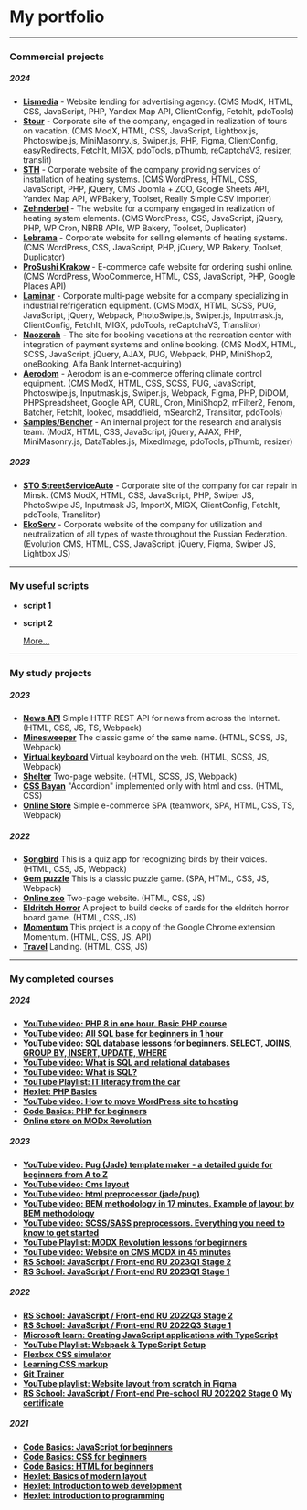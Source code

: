 # My portfolio
___
### Commercial projects
##### 2024
* **[Lismedia](https://github.com/SogoHlopec/portfolio/tree/lismedia)** - Website lending for advertising agency. (CMS ModX, HTML, CSS, JavaScript, PHP, Yandex Map API, ClientConfig, FetchIt, pdoTools)
* **[Stour](https://github.com/SogoHlopec/portfolio/tree/stour)** - Corporate site of the company, engaged in realization of tours on vacation. (CMS ModX, HTML, CSS, JavaScript, Lightbox.js, Photoswipe.js, MiniMasonry.js, Swiper.js, PHP, Figma, ClientConfig, easyRedirects, FetchIt, MIGX, pdoTools, pThumb, reCaptchaV3, resizer, translit)
* **[STH](https://github.com/SogoHlopec/portfolio/tree/sth)** - Corporate website of the company providing services of installation of heating systems. (CMS WordPress, HTML, CSS, JavaScript, PHP, jQuery, CMS Joomla + ZOO, Google Sheets API, Yandex Map API, WPBakery, Toolset, Really Simple CSV Importer)
* **[Zehnderbel](https://github.com/SogoHlopec/portfolio/tree/zehnderbel)** - The website for a company engaged in realization of heating system elements. (CMS WordPress, CSS, JavaScript, jQuery, PHP, WP Cron, NBRB APIs, WP Bakery, Toolset, Duplicator)
* **[Lebrama](https://github.com/SogoHlopec/portfolio/tree/lebrama)** - Corporate website for selling elements of heating systems. (CMS WordPress, CSS, JavaScript, PHP, jQuery, WP Bakery, Toolset, Duplicator)
* **[ProSushi Krakow](https://github.com/SogoHlopec/portfolio/tree/prosushi-krakow)** - E-commerce cafe website for ordering sushi online. (CMS WordPress, WooCommerce, HTML, CSS, JavaScript, PHP, Google Places API)
* **[Laminar](https://github.com/SogoHlopec/portfolio/tree/laminar)** - Corporate multi-page website for a company specializing in industrial refrigeration equipment. (CMS ModX, HTML, SCSS, PUG, JavaScript, jQuery, Webpack, PhotoSwipe.js, Swiper.js, Inputmask.js, ClientConfig, FetchIt, MIGX, pdoTools, reCaptchaV3, Translitor)
* **[Naozerah](https://github.com/SogoHlopec/portfolio/tree/naozerah)** - The site for booking vacations at the recreation center with integration of payment systems and online booking. (CMS ModX, HTML, SCSS, JavaScript, jQuery, AJAX, PUG, Webpack, PHP, MiniShop2, oneBooking, Alfa Bank Internet-acquiring)
* **[Aerodom](https://github.com/SogoHlopec/portfolio/tree/aerodom)** - Aerodom is an e-commerce offering climate control equipment. (CMS ModX, HTML, CSS, SCSS, PUG, JavaScript, Photoswipe.js, Inputmask.js, Swiper.js, Webpack, Figma, PHP, DiDOM, PHPSpreadsheet, Google API, CURL, Cron, MiniShop2, mFilter2, Fenom, Batcher, FetchIt, looked, msaddfield, mSearch2, Translitor, pdoTools)
* **[Samples/Bencher](https://github.com/SogoHlopec/portfolio/tree/bencher)** - An internal project for the research and analysis team. (ModX, HTML, CSS, JavaScript, jQuery, AJAX, PHP, MiniMasonry.js, DataTables.js, MixedImage, pdoTools, pThumb, resizer)

##### 2023
* **[STO StreetServiceAuto](https://github.com/SogoHlopec/portfolio/tree/strit)** - Corporate site of the company for car repair in Minsk. (CMS ModX, HTML, CSS, JavaScript, PHP, Swiper JS, PhotoSwipe JS, Inputmask JS, ImportX, MIGX, ClientConfig, FetchIt, pdoTools, Translitor)
* **[EkoServ](https://github.com/SogoHlopec/portfolio/tree/eko-serv)** - Corporate website of the company for utilization  and neutralization of all types of waste throughout the Russian Federation. (Evolution CMS, HTML, CSS, JavaScript, jQuery, Figma, Swiper JS, Lightbox JS)
___


### My useful scripts
* **script 1**
* **script 2**

    [More...](https://)
___


### My study projects
##### 2023
* **[News API](https://github.com/SogoHlopec/portfolio/tree/migration-newip-to-ts)** Simple HTTP REST API for news from across the Internet. (HTML, CSS, JS, TS, Webpack)
* **[Minesweeper](https://github.com/SogoHlopec/portfolio/tree/minesweeper)** The classic game of the same name. (HTML, SCSS, JS, Webpack)
* **[Virtual keyboard](https://github.com/SogoHlopec/virtual-keyboard)** Virtual keyboard on the web. (HTML, SCSS, JS, Webpack)
* **[Shelter](https://github.com/SogoHlopec/Shelter)** Two-page website. (HTML, SCSS, JS, Webpack)
* **[CSS Bayan](https://github.com/SogoHlopec/cssBayan)** "Accordion" implemented only with html and css. (HTML, CSS)
* **[Online Store](https://github.com/SogoHlopec/Online_Store)** Simple e-commerce SPA (teamwork, SPA, HTML, CSS, TS, Webpack)

##### 2022
* **[Songbird](https://github.com/SogoHlopec/Songbird)** This is a quiz app for recognizing birds by their voices. (HTML, CSS, JS, Webpack)
* **[Gem puzzle](https://github.com/SogoHlopec/Gem-puzzle)** This is a classic puzzle game. (SPA, HTML, CSS, JS, Webpack)
* **[Online zoo](https://github.com/SogoHlopec/Online-zoo)** Two-page website. (HTML, CSS, JS)
* **[Eldritch Horror](https://github.com/SogoHlopec/Codejam-Eldritch-Horror)** A project to build decks of cards for the eldritch horror board game. (HTML, CSS, JS)
* **[Momentum](https://github.com/SogoHlopec/Momentum)** This project is a copy of the Google Chrome extension Momentum. (HTML, CSS, JS, API)
* **[Travel](https://github.com/SogoHlopec/Travel)** Landing. (HTML, CSS, JS)
___


### My completed courses
##### 2024
* **[YouTube video: PHP 8 in one hour. Basic PHP course](https://www.youtube.com/watch?v=7jws8EEmyHU)**
* **[YouTube video: All SQL base for beginners in 1 hour](https://www.youtube.com/watch?v=5sG9kmXYsKU)**
* **[YouTube video: SQL database lessons for beginners. SELECT, JOINS, GROUP BY, INSERT, UPDATE, WHERE](https://www.youtube.com/watch?v=IK6e1SFCdow)**
* **[YouTube video: What is SQL and relational databases](https://www.youtube.com/watch?v=GQfC0nYrto8)**
* **[YouTube video: What is SQL?](https://www.youtube.com/watch?v=bv5UqdWm-5k)**
* **[YouTube Playlist: IT literacy from the car](https://www.youtube.com/playlist?list=PLcvhF2Wqh7DMGR08yA6oNKJ7WCM0tGd4z)**
* **[Hexlet: PHP Basics](https://learngitbranching.js.org)**
* **[YouTube video: How to move WordPress site to hosting](https://www.youtube.com/watch?v=cOTrLKdx5lc)**
* **[Code Basics: PHP for beginners](https://code-basics.com/ru/languages/php)**
* **[Online store on MODx Revolution](https://dart.agency/blog/obuchenie/internet-magazin-na-modx-revolution.html)**

##### 2023
* **[YouTube video: Pug (Jade) template maker - a detailed guide for beginners from A to Z](https://www.youtube.com/watch?v=FiNtQyaSMO4)**
* **[YouTube video: Cms layout](https://www.youtube.com/watch?v=6K8ZMHyHwpM)**
* **[YouTube video: html preprocessor (jade/pug)](https://www.youtube.com/watch?v=Gu0FHjUIaic)**
* **[YouTube video: BEM methodology in 17 minutes. Example of layout by BEM methodology](https://www.youtube.com/watch?v=HihYQVuH64U)**
* **[YouTube video: SCSS/SASS preprocessors. Everything you need to know to get started](https://www.youtube.com/watch?v=MpzTnr5x_Wg)**
* **[YouTube Playlist: MODX Revolution lessons for beginners](https://www.youtube.com/playlist?list=PLUtLumBPDSPSucAW5U_j-7GG_vbjSTvkm)**
* **[YouTube video: Website on CMS MODX in 45 minutes](https://www.youtube.com/watch?v=bBpkIJzo1eY)**
* **[RS School: JavaScript / Front-end RU 2023Q1 Stage 2](https://rs.school/courses/javascript-ru)**
* **[RS School: JavaScript / Front-end RU 2023Q1 Stage 1](https://rs.school/courses/javascript-ru)**

##### 2022
* **[RS School: JavaScript / Front-end RU 2022Q3 Stage 2](https://rs.school/courses/javascript-ru)**
* **[RS School: JavaScript / Front-end RU 2022Q3 Stage 1](https://rs.school/courses/javascript-ru)**
* **[Microsoft learn: Creating JavaScript applications with TypeScript](https://learn.microsoft.com/ru-ru/training/paths/build-javascript-applications-typescript/)**
* **[YouTube Playlist: Webpack & TypeScript Setup](https://www.youtube.com/playlist?list=PL4cUxeGkcC9hOkGbwzgYFmaxB0WiduYJC)**
* **[Flexbox CSS simulator](https://flexboxfroggy.com/)**
* **[Learning CSS markup](https://ru.learnlayout.com/)**
* **[Git Trainer](https://learngitbranching.js.org/)**
* **[YouTube playlist: Website layout from scratch in Figma](https://www.youtube.com/playlist?list=PL5_s7xdj2Vsw-bCx5nOZJMFIiHwRgok--)**
* **[RS School: JavaScript / Front-end Pre-school RU 2022Q2 Stage 0](https://rs.school/courses/javascript-preschool-ru)**
    **My [certificate](https://app.rs.school/certificate/xc1jcw36)**

##### 2021
* **[Code Basics: JavaScript for beginners](https://code-basics.com/ru/languages/javascript)**
* **[Code Basics: CSS for beginners](https://code-basics.com/ru/languages/css)**
* **[Code Basics: HTML for beginners](https://code-basics.com/ru/languages/html)**
* **[Hexlet: Basics of modern layout](https://ru.hexlet.io/courses/layout-designer-basics)**
* **[Hexlet: Introduction to web development](https://ru.hexlet.io/courses/intro_to_web_development)**
* **[Hexlet: introduction to programming](https://ru.hexlet.io/courses/introduction_to_programming)**
